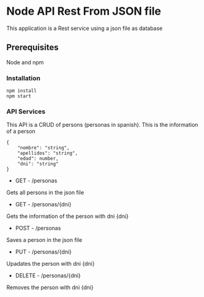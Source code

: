 # Node API Rest From JSON file

This application is a Rest service using a json file as database

## Prerequisites

Node and npm

### Installation
	npm install
	npm start

### API Services
This API is a CRUD of persons (personas in spanish).
This is the information of a person
```
{
    "nombre": "string",
    "apellidos": "string",
    "edad": number,
    "dni": "string"
}
```
* GET - /personas

Gets all persons in the json file

* GET - /personas/{dni}

Gets the information of the person with dni {dni}

* POST - /personas

Saves a person in the json file

* PUT - /personas/{dni}

Upadates the person with dni {dni}

* DELETE - /personas/{dni}

Removes the person with dni {dni}
